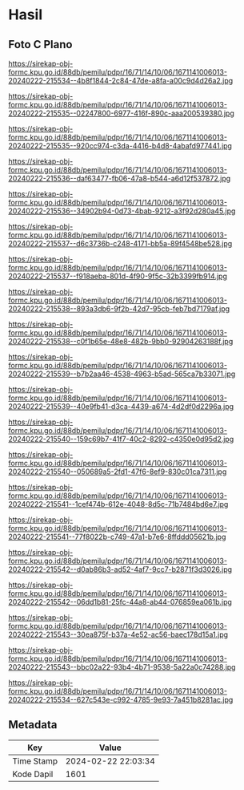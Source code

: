# Hasil

## Foto C Plano

https://sirekap-obj-formc.kpu.go.id/88db/pemilu/pdpr/16/71/14/10/06/1671141006013-20240222-215534--4b8f1844-2c84-47de-a8fa-a00c9d4d26a2.jpg

https://sirekap-obj-formc.kpu.go.id/88db/pemilu/pdpr/16/71/14/10/06/1671141006013-20240222-215535--02247800-6977-416f-890c-aaa200539380.jpg

https://sirekap-obj-formc.kpu.go.id/88db/pemilu/pdpr/16/71/14/10/06/1671141006013-20240222-215535--920cc974-c3da-4416-b4d8-4abafd977441.jpg

https://sirekap-obj-formc.kpu.go.id/88db/pemilu/pdpr/16/71/14/10/06/1671141006013-20240222-215536--daf63477-fb06-47a8-b544-a6d12f537872.jpg

https://sirekap-obj-formc.kpu.go.id/88db/pemilu/pdpr/16/71/14/10/06/1671141006013-20240222-215536--34902b94-0d73-4bab-9212-a3f92d280a45.jpg

https://sirekap-obj-formc.kpu.go.id/88db/pemilu/pdpr/16/71/14/10/06/1671141006013-20240222-215537--d6c3736b-c248-4171-bb5a-89f4548be528.jpg

https://sirekap-obj-formc.kpu.go.id/88db/pemilu/pdpr/16/71/14/10/06/1671141006013-20240222-215537--f918aeba-801d-4f90-9f5c-32b3399fb914.jpg

https://sirekap-obj-formc.kpu.go.id/88db/pemilu/pdpr/16/71/14/10/06/1671141006013-20240222-215538--893a3db6-9f2b-42d7-95cb-feb7bd7179af.jpg

https://sirekap-obj-formc.kpu.go.id/88db/pemilu/pdpr/16/71/14/10/06/1671141006013-20240222-215538--c0f1b65e-48e8-482b-9bb0-92904263188f.jpg

https://sirekap-obj-formc.kpu.go.id/88db/pemilu/pdpr/16/71/14/10/06/1671141006013-20240222-215539--b7b2aa46-4538-4963-b5ad-565ca7b33071.jpg

https://sirekap-obj-formc.kpu.go.id/88db/pemilu/pdpr/16/71/14/10/06/1671141006013-20240222-215539--40e9fb41-d3ca-4439-a674-4d2df0d2296a.jpg

https://sirekap-obj-formc.kpu.go.id/88db/pemilu/pdpr/16/71/14/10/06/1671141006013-20240222-215540--159c69b7-41f7-40c2-8292-c4350e0d95d2.jpg

https://sirekap-obj-formc.kpu.go.id/88db/pemilu/pdpr/16/71/14/10/06/1671141006013-20240222-215540--050689a5-2fd1-47f6-8ef9-830c01ca7311.jpg

https://sirekap-obj-formc.kpu.go.id/88db/pemilu/pdpr/16/71/14/10/06/1671141006013-20240222-215541--1cef474b-612e-4048-8d5c-71b7484bd6e7.jpg

https://sirekap-obj-formc.kpu.go.id/88db/pemilu/pdpr/16/71/14/10/06/1671141006013-20240222-215541--77f8022b-c749-47a1-b7e6-8ffddd05621b.jpg

https://sirekap-obj-formc.kpu.go.id/88db/pemilu/pdpr/16/71/14/10/06/1671141006013-20240222-215542--d0ab86b3-ad52-4af7-9cc7-b2871f3d3026.jpg

https://sirekap-obj-formc.kpu.go.id/88db/pemilu/pdpr/16/71/14/10/06/1671141006013-20240222-215542--06dd1b81-25fc-44a8-ab44-076859ea061b.jpg

https://sirekap-obj-formc.kpu.go.id/88db/pemilu/pdpr/16/71/14/10/06/1671141006013-20240222-215543--30ea875f-b37a-4e52-ac56-baec178d15a1.jpg

https://sirekap-obj-formc.kpu.go.id/88db/pemilu/pdpr/16/71/14/10/06/1671141006013-20240222-215543--bbc02a22-93b4-4b71-9538-5a22a0c74288.jpg

https://sirekap-obj-formc.kpu.go.id/88db/pemilu/pdpr/16/71/14/10/06/1671141006013-20240222-215534--627c543e-c992-4785-9e93-7a451b8281ac.jpg


## Metadata

| Key        | Value               |
| ---------- | ------------------- |
| Time Stamp | 2024-02-22 22:03:34 |
| Kode Dapil | 1601                |



